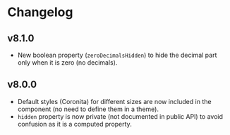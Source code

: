 # Changelog

## v8.1.0
- New boolean property (`zeroDecimalsHidden`) to hide the decimal part only when it is zero (no decimals).

## v8.0.0
- Default styles (Coronita) for different sizes are now included in the component (no need to define them in a theme).
- `hidden` property is now private (not documented in public API) to avoid confusion as it is a computed property.
